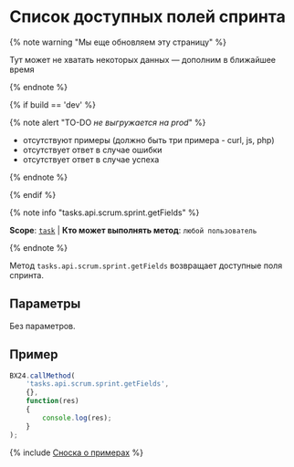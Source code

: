 # Список доступных полей спринта

{% note warning "Мы еще обновляем эту страницу" %}

Тут может не хватать некоторых данных — дополним в ближайшее время

{% endnote %}

{% if build == 'dev' %}

{% note alert "TO-DO _не выгружается на prod_" %}

- отсутствуют примеры (должно быть три примера - curl, js, php)
- отсутствует ответ в случае ошибки
- отсутствует ответ в случае успеха
 
{% endnote %}

{% endif %}

{% note info "tasks.api.scrum.sprint.getFields" %}

**Scope**: [`task`](../../../scopes/permissions.md) | **Кто может выполнять метод**: `любой пользователь`

{% endnote %}

Метод `tasks.api.scrum.sprint.getFields` возвращает доступные поля спринта.

## Параметры

Без параметров.

## Пример

```js
BX24.callMethod(
    'tasks.api.scrum.sprint.getFields',
    {},
    function(res)
    {
        console.log(res);
    }
);
```

{% include [Сноска о примерах](../../../../_includes/examples.md) %}